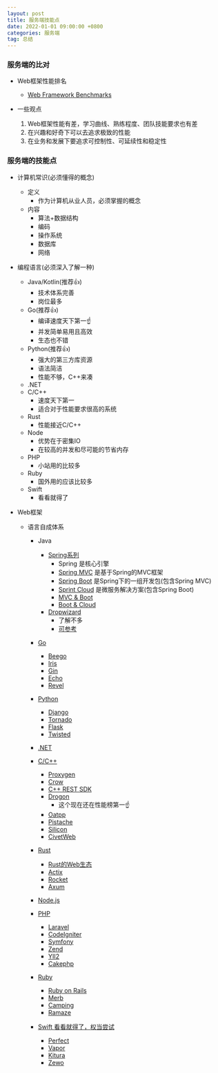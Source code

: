 ```yaml
---
layout: post
title: 服务端技能点
date: 2022-01-01 09:00:00 +0800
categories: 服务端
tag: 总结
---
```


### 服务端的比对

- Web框架性能排名
	- [Web Framework Benchmarks](https://www.techempower.com/benchmarks/#section=data-r19&hw=ph&test=fortune)

- 一些观点
	1. Web框架性能有差，学习曲线、熟练程度、团队技能要求也有差
	2. 在兴趣和好奇下可以去追求极致的性能
	3. 在业务和发展下要追求可控制性、可延续性和稳定性

### 服务端的技能点

- 计算机常识(必须懂得的概念)
	- 定义
		- 作为计算机从业人员，必须掌握的概念
	- 内容
		- 算法+数据结构
		- 编码
		- 操作系统
		- 数据库
		- 网络 
		
- 编程语言(必须深入了解一种)
	- Java/Kotlin(推荐👍)
		- 技术体系完善
		- 岗位最多
	- Go(推荐👍)
		- 编译速度天下第一☝️
		- 并发简单易用且高效
		- 生态也不错
	- Python(推荐👍)
		- 强大的第三方库资源
		- 语法简洁
		- 性能不够，C++来凑
	- .NET
	- C/C++
		- 速度天下第一
		- 适合对于性能要求很高的系统
	- Rust
		- 性能接近C/C++
	- Node
		- 优势在于密集IO
		- 在较高的并发和尽可能的节省内存
	- PHP
		- 小站用的比较多
	- Ruby
		- 国外用的应该比较多
	- Swift
		- 看看就得了

- Web框架
	- 语言自成体系
		- Java
			- [Spring系列](https://spring.io/)
				- Spring 是核心引擎
				- [Spring MVC](https://spring.io/projects/spring-framework) 是基于Spring的MVC框架
				- [Spring Boot](https://spring.io/projects/spring-boot) 是Spring下的一组开发包(包含Spring MVC)
				- [Sprint Cloud](https://spring.io/projects/spring-cloud) 是微服务解决方案(包含Spring Boot)
				- [MVC & Boot](https://www.zhihu.com/question/64671972)
				- [Boot & Cloud](https://www.zhihu.com/question/280318988)
			- [Dropwizard](https://www.dropwizard.io/en/latest/)
				- 了解不多
				- [可参考](https://www.overops.com/blog/java-bootstrap-dropwizard-vs-spring-boot/)

		- [Go](https://dev.to/speedwheel/top-6-web-frameworks-for-go-as-of-2017-34i)
			- [Beego](https://github.com/astaxie/beego)
			- [Iris](https://github.com/kataras/iris)
			- [Gin](https://github.com/gin-gonic/gin)
			- [Echo](https://github.com/labstack/echo)
			- [Revel](https://github.com/revel/revel)

		- [Python](https://www.cnblogs.com/an-wen/p/11330834.html)
			- [Django](https://www.djangoproject.com/)
			- [Tornado](https://www.tornadoweb.org/en/stable/)
			- [Flask](https://dormousehole.readthedocs.io/en/latest/)
			- [Twisted](https://twistedmatrix.com/trac/)

		- [.NET](https://www.zhihu.com/question/366937369)

		- [C/C++](https://mp.weixin.qq.com/s?__biz=MzAxNDI5NzEzNg==&mid=2651164874&idx=1&sn=38efbfb036b5f667403d87a9d70bffb3&chksm=80644195b713c88368c88d73bd092c4132f1b6908b12036775cebef5edc9606fd08c14accf1e&scene=21#wechat_redirect)
			- [Proxygen](https://github.com/facebook/proxygen)
			- [Crow](https://github.com/ipkn/crow)
			- [C++ REST SDK](https://github.com/microsoft/cpprestsdk)
			- [Drogon](https://github.com/an-tao/drogon)
				-  这个现在还在性能榜第一☝️
			- [Oatpp](https://github.com/oatpp/oatpp)
			- [Pistache](https://github.com/oktal/pistache/)
			- [Silicon](https://github.com/matt-42/silicon/)
			- [CivetWeb](https://github.com/civetweb/civetweb)

		- [Rust](https://www.rust-lang.org/)
			- [Rust的Web生态](https://zhuanlan.zhihu.com/p/398232138)
			- [Actix](https://actix.rs/)
			- [Rocket](https://rocket.rs/)
			- [Axum](https://github.com/tokio-rs/axum)

		- [Node.js](https://nodejs.org)
		- [PHP](https://zhuanlan.zhihu.com/p/111015050)
			- [Laravel](https://laravel.com/)
			- [CodeIgniter](https://www.excellentwebworld.com/codeigniter-development/)
			- [Symfony](https://symfony.com/)
			- [Zend](https://www.zend.com/)
			- [YII2](https://www.yiiframework.com/)
			- [Cakephp](https://www.excellentwebworld.com/cakephp-development/)
		- [Ruby](http://www.ruby-lang.org)
			- [Ruby on Rails](https://github.com/rails/rails)
			- [Merb](https://github.com/merb/merb)
			- [Camping](https://github.com/camping/mab)
			- [Ramaze](https://github.com/Ramaze/ramaze)
		- [Swift 看看就得了，权当尝试](https://www.swift.org/)
			- [Perfect](https://github.com/perfectlySoft/Perfect)
			- [Vapor](https://github.com/vapor/Vapor)
			- [Kitura](https://github.com/Kitura/Kitura)
			- [Zewo](https://github.com/zewo/Zewo)


